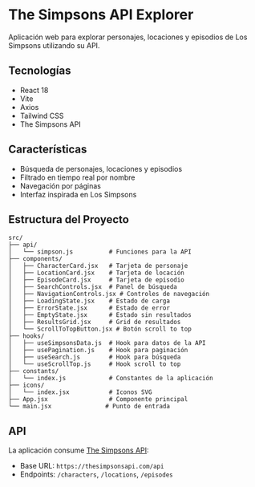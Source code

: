 # The Simpsons API Explorer

Aplicación web para explorar personajes, locaciones y episodios de Los Simpsons utilizando su API.

## Tecnologías

- React 18
- Vite
- Axios
- Tailwind CSS
- The Simpsons API

## Características

- Búsqueda de personajes, locaciones y episodios
- Filtrado en tiempo real por nombre
- Navegación por páginas
- Interfaz inspirada en Los Simpsons

## Estructura del Proyecto

```
src/
├── api/
│   └── simpson.js          # Funciones para la API
├── components/
│   ├── CharacterCard.jsx   # Tarjeta de personaje
│   ├── LocationCard.jsx    # Tarjeta de locación
│   ├── EpisodeCard.jsx     # Tarjeta de episodio
│   ├── SearchControls.jsx  # Panel de búsqueda
│   ├── NavigationControls.jsx # Controles de navegación
│   ├── LoadingState.jsx    # Estado de carga
│   ├── ErrorState.jsx      # Estado de error
│   ├── EmptyState.jsx      # Estado sin resultados
│   ├── ResultsGrid.jsx     # Grid de resultados
│   └── ScrollToTopButton.jsx # Botón scroll to top
├── hooks/
│   ├── useSimpsonsData.js  # Hook para datos de la API
│   ├── usePagination.js    # Hook para paginación
│   ├── useSearch.js        # Hook para búsqueda
│   └── useScrollTop.js     # Hook scroll to top
├── constants/
│   └── index.js            # Constantes de la aplicación
├── icons/
│   └── index.jsx           # Iconos SVG
├── App.jsx                 # Componente principal
└── main.jsx               # Punto de entrada
```

## API

La aplicación consume [The Simpsons API](https://thesimpsonsapi.com/):

- Base URL: `https://thesimpsonsapi.com/api`
- Endpoints: `/characters`, `/locations`, `/episodes`
